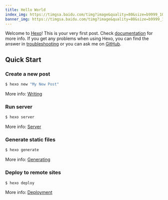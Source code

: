 ```yaml
---
title: Hello World
index_img: https://timgsa.baidu.com/timg?image&quality=80&size=b9999_10000&sec=1583944065997&di=1121e36b9ce5f7aec30239e9f2410812&imgtype=0&src=http%3A%2F%2Ft8.baidu.com%2Fit%2Fu%3D2247852322%2C986532796%26fm%3D79%26app%3D86%26f%3DJPEG%3Fw%3D1280%26h%3D853
banner_img: https://timgsa.baidu.com/timg?image&quality=80&size=b9999_10000&sec=1583944065997&di=1121e36b9ce5f7aec30239e9f2410812&imgtype=0&src=http%3A%2F%2Ft8.baidu.com%2Fit%2Fu%3D2247852322%2C986532796%26fm%3D79%26app%3D86%26f%3DJPEG%3Fw%3D1280%26h%3D853 
---
```

Welcome to [Hexo](https://hexo.io/)! This is your very first post. Check [documentation](https://hexo.io/docs/) for more info. If you get any problems when using Hexo, you can find the answer in [troubleshooting](https://hexo.io/docs/troubleshooting.html) or you can ask me on [GitHub](https://github.com/hexojs/hexo/issues).

## Quick Start

### Create a new post

``` bash
$ hexo new "My New Post"
```

More info: [Writing](https://hexo.io/docs/writing.html)

### Run server

``` bash
$ hexo server
```

More info: [Server](https://hexo.io/docs/server.html)

### Generate static files

``` bash
$ hexo generate
```

More info: [Generating](https://hexo.io/docs/generating.html)

### Deploy to remote sites

``` bash
$ hexo deploy
```

More info: [Deployment](https://hexo.io/docs/one-command-deployment.html)
